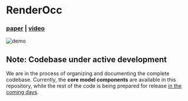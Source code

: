 # RenderOcc

### [paper](https://arxiv.org/abs/2309.09502) | [video](https://www.youtube.com/watch?v=UcdXM3FNLAc)

![demo](assets/demo.gif)

## Note: Codebase under active development

We are in the process of organizing and documenting the complete codebase. Currently, the **core model components** are available in this repository, while the rest of the code is being prepared for release <u>in the coming days</u>.